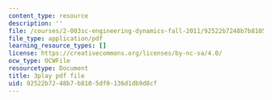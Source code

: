 ```yaml
---
content_type: resource
description: ''
file: /courses/2-003sc-engineering-dynamics-fall-2011/92522b7248b7b8105df0136d1db9d8cf_9_d8CQrCYUw.pdf
file_type: application/pdf
learning_resource_types: []
license: https://creativecommons.org/licenses/by-nc-sa/4.0/
ocw_type: OCWFile
resourcetype: Document
title: 3play pdf file
uid: 92522b72-48b7-b810-5df0-136d1db9d8cf
---
```

